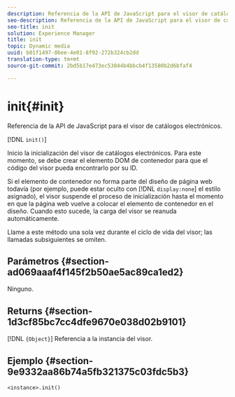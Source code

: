 ```yaml
---
description: Referencia de la API de JavaScript para el visor de catálogos electrónicos.
seo-description: Referencia de la API de JavaScript para el visor de catálogos electrónicos.
seo-title: init
solution: Experience Manager
title: init
topic: Dynamic media
uuid: b01f1497-8bee-4e01-8f92-272b324cb2dd
translation-type: tm+mt
source-git-commit: 2bd5b17e473ec53844b4bbcb4f13580b2d6bfaf4

---
```



# init{#init}

Referencia de la API de JavaScript para el visor de catálogos electrónicos.

[!DNL `init()`]

Inicio la inicialización del visor de catálogos electrónicos. Para este momento, se debe crear el elemento DOM de contenedor para que el código del visor pueda encontrarlo por su ID.

Si el elemento de contenedor no forma parte del diseño de página web todavía (por ejemplo, puede estar oculto con [!DNL `display:none`] el estilo asignado), el visor suspende el proceso de inicialización hasta el momento en que la página web vuelve a colocar el elemento de contenedor en el diseño. Cuando esto sucede, la carga del visor se reanuda automáticamente.

Llame a este método una sola vez durante el ciclo de vida del visor; las llamadas subsiguientes se omiten.

## Parámetros {#section-ad069aaaf4f145f2b50ae5ac89ca1ed2}

Ninguno.

## Returns {#section-1d3cf85bc7cc4dfe9670e038d02b9101}

[!DNL `{Object}`] Referencia a la instancia del visor.

## Ejemplo {#section-9e9332aa86b74a5fb321375c03fdc5b3}

```
<instance>.init()
```


